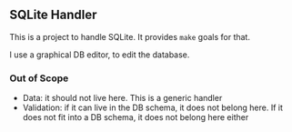 ## SQLite Handler

This is a project to handle SQLite.  It provides `make` goals for that.

I use a graphical DB editor, to edit the database.

### Out of Scope

  * Data: it should not live here. This is a generic handler
  * Validation: if it can live in the DB schema, it does not belong here. If it does not fit into a DB schema, it does not belong here either

